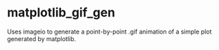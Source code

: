 # matplotlib_gif_gen
Uses imageio to generate a point-by-point .gif animation of a simple plot generated by matplotlib.
